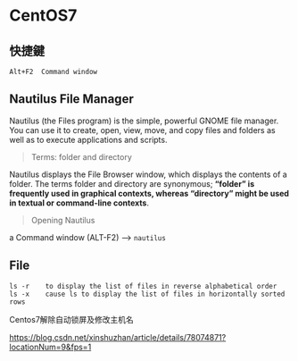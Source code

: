 # CentOS7 #

## 快捷鍵 ##

```
Alt+F2  Command window
```
## Nautilus File Manager ##

Nautilus (the Files program) is the simple, powerful GNOME file manager. You can use it to create, open, view, move, and copy files and folders as well as to execute applications and scripts.

> Terms: folder and directory

Nautilus displays the File Browser window, which displays the contents of a folder. The terms folder and directory are synonymous; **“folder” is frequently used in graphical contexts, whereas “directory” might be used in textual or command-line contexts**. 

> Opening Nautilus

a Command window (ALT-F2) --> `nautilus`

## File ##

```
ls -r    to display the list of files in reverse alphabetical order
ls -x    cause ls to display the list of files in horizontally sorted rows
```

Centos7解除自动锁屏及修改主机名

https://blog.csdn.net/xinshuzhan/article/details/78074871?locationNum=9&fps=1


